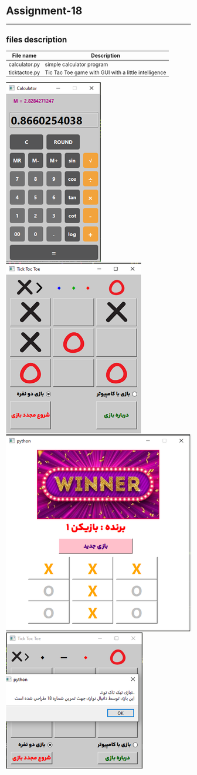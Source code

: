 # Assignment-18
---
## files description

| File name | Description |
|--- | --- |
|calculator.py | simple calculator program |
|ticktactoe.py | Tic Tac Toe game with GUI with a little intelligence|



![calculator](calculator.png)
<br />
![tic tac toe](tictactoe.png)
![tic tac toe](b.png)
![tic tac toe](c.png)
